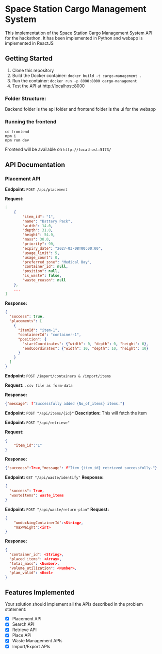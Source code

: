 # Space Station Cargo Management System

This  implementation of the Space Station Cargo Management System API for the hackathon. It has been implemented in Python and webapp is implemented in ReactJS 

## Getting Started

1. Clone this repository
2. Build the Docker container: `docker build -t cargo-management .`
3. Run the container: `docker run -p 8000:8000 cargo-management`
4. Test the API at http://localhost:8000

### Folder Structure:
Backend folder is the api folder and frontend folder is the ui for the webapp
### Running the frontend
```
cd frontend
npm i
npm run dev
```
Frontend will be available on `http://localhost:5173/`
<br/>

## API Documentation

### Placement API
**Endpoint:** `POST /api/placement`

**Request:**
```json
[
    {
        "item_id": "1",
        "name": "Battery Pack",
        "width": 14.0,
        "depth": 31.0,
        "height": 54.0,
        "mass": 38.0,
        "priority": 90,
        "expiry_date": "2027-03-08T00:00:00",
        "usage_limit": 5,
        "usage_count": 0,
        "preferred_zone": "Medical Bay",
        "container_id": null,
        "position": null,
        "is_waste": false,
        "waste_reason": null
    },
    ...
]
```

**Response:**
```json
{
  "success": true,
  "placements": [
    {
      "itemId": "item-1",
      "containerId": "container-1",
      "position": {
        "startCoordinates": {"width": 0, "depth": 0, "height": 0},
        "endCoordinates": {"width": 10, "depth": 10, "height": 10}
      }
    }
  ]
}
```

**Endpoint:** `POST /import/containers & /import/items`

**Request:**
`.csv file as form-data`

**Response:**
```json
{"message": f"Successfully added {No_of_items} items."}
```


**Endpoint:** `POST "/api/items/{id}"`
**Description:**
This will fetch the item

**Endpoint:** `POST "/api/retrieve"`

**Request:**
```json
{
    "item_id":"1"
}
```

**Response:**
```json
{"succeess":True,"message": f"Item {item_id} retrieved successfully."}
```

**Endpoint:** `GET "/api/waste/identify"`
**Response:**
```json
{
  "success": True,
  "wasteItems": waste_items
}
```

**Endpoint:** `POST "/api/waste/return-plan"`
**Request:**
```json
{
    "undockingContainerId":<String>,
    "maxWeight":<int>
}
```
**Response:**
```json
{
  "container_id": <String>,
  "placed_items": <Array>,
  "total_mass": <Number>,
  "volume_utilization": <Number>,
  "plan_valid": <Bool>
}
```
## Features Implemented

Your solution should implement all the APIs described in the problem statement:

- [x] Placement API
- [x] Search API
- [x] Retrieve API
- [x] Place API
- [x] Waste Management APIs
- [x] Import/Export APIs
